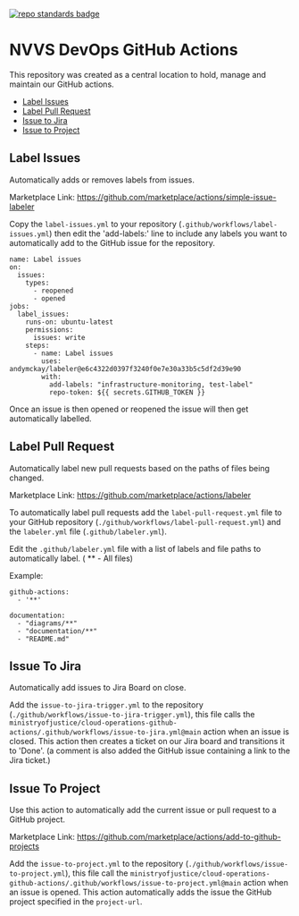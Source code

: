 [![repo standards badge](https://img.shields.io/badge/dynamic/json?color=blue&style=flat&logo=github&labelColor=32393F&label=MoJ%20Compliant&query=%24.result&url=https%3A%2F%2Foperations-engineering-reports.cloud-platform.service.justice.gov.uk%2Fapi%2Fv1%2Fcompliant_public_repositories%2Fcloud-operations-github-actions)](https://operations-engineering-reports.cloud-platform.service.justice.gov.uk/public-github-repositories.html#cloud-operations-github-actions "Link to report")

# NVVS DevOps GitHub Actions

This repository was created as a central location to hold, manage and maintain our GitHub actions.

- [Label Issues](#label-issues)
- [Label Pull Request](#label-pull-request)
- [Issue to Jira](#issue-to-jira)
- [Issue to Project](#issue-to-project)

## Label Issues

Automatically adds or removes labels from issues.

Marketplace Link: https://github.com/marketplace/actions/simple-issue-labeler

Copy the `label-issues.yml` to your repository (`.github/workflows/label-issues.yml`) then edit the 'add-labels:' line to include any labels you want to automatically add to the GitHub issue for the repository.

```
name: Label issues
on:
  issues:
    types:
      - reopened
      - opened
jobs:
  label_issues:
    runs-on: ubuntu-latest
    permissions:
      issues: write
    steps:
      - name: Label issues
        uses: andymckay/labeler@e6c4322d0397f3240f0e7e30a33b5c5df2d39e90
        with:
          add-labels: "infrastructure-monitoring, test-label"
          repo-token: ${{ secrets.GITHUB_TOKEN }}
```

Once an issue is then opened or reopened the issue will then get automatically labelled.

## Label Pull Request

Automatically label new pull requests based on the paths of files being changed.

Marketplace Link: https://github.com/marketplace/actions/labeler

To automatically label pull requests add the `label-pull-request.yml` file to your GitHub repository (`./github/workflows/label-pull-request.yml`) and the `labeler.yml` file (`.github/labeler.yml`).

Edit the `.github/labeler.yml` file with a list of labels and file paths to automatically label. ( \*\* - All files)

Example:

```
github-actions:
  - '**'

documentation:
  - "diagrams/**"
  - "documentation/**"
  - "README.md"

```

## Issue To Jira

Automatically add issues to Jira Board on close.

Add the `issue-to-jira-trigger.yml` to the repository (`./github/workflows/issue-to-jira-trigger.yml`), this file calls the `ministryofjustice/cloud-operations-github-actions/.github/workflows/issue-to-jira.yml@main` action when an issue is closed. This action then creates a ticket on our Jira board and transitions it to 'Done'. (a comment is also added the GitHub issue containing a link to the Jira ticket.)

## Issue To Project

Use this action to automatically add the current issue or pull request to a GitHub project.

Marketplace Link: https://github.com/marketplace/actions/add-to-github-projects

Add the `issue-to-project.yml` to the repository (`./github/workflows/issue-to-project.yml`), this file call the `ministryofjustice/cloud-operations-github-actions/.github/workflows/issue-to-project.yml@main` action when an issue is opened. This action automatically adds the issue the GitHub project specified in the `project-url`.
